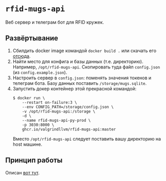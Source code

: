 # `rfid-mugs-api`

Веб сервер и телеграм бот для RFID кружек.

## Развёртывание

1. Сбилдить docker image командой `docker build .` или скачать его [отсюда](https://github.com/ValgrindLLVM/rfid-mugs-api/pkgs/container/rfid-mugs-api).
2. Найти место для конфига и базы данных (т.е. директорию). Например, `/opt/rfid-mugs-api`. Скопировать туда файл
    `config.json` (из `config.example.json`).
3. Настроить сервер в `config.json`: поменять значения токенов и телеграм бота. Базу данных поставить `/storage/mugs.sqlite`.
4. Запустить докер контейнер этой прекрасной командой:
    ```console
    $ docker run \
        --restart on-failure:3 \
        --env CONFIG_PATH=/storage/config.json \
        -v /opt/rfid-mugs-api:/storage \
        -d \
        --name rfid-mugs-api-py-prod \
        -p 3030:8000 \
        ghcr.io/valgrindllvm/rfid-mugs-api:master
    ```
    Вместо `/opt/rfid-mugs-api` следует поставить вашу директорию на host машине.

## Принцип работы

Описан [вот тут](https://www.overleaf.com/read/rhbvhmzpfsmd#b9d6cd).
